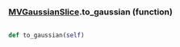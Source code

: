 ### [MVGaussianSlice](MVGaussianSlice.md).to_gaussian (function)


```py

def to_gaussian(self)

```



        

